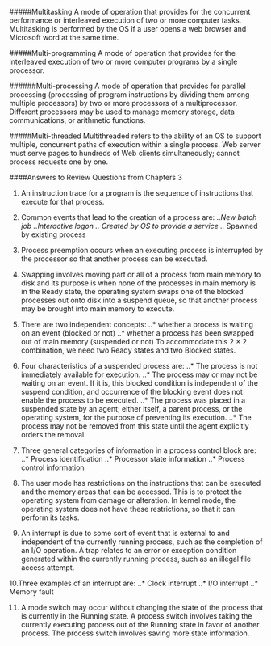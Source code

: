 #####Multitasking
A mode of operation that provides for the concurrent performance or interleaved execution of two or more computer tasks. 
Multitasking is performed by the OS if a user opens a web browser and Microsoft word at the same time.

#####Multi-programming
A mode of operation that provides for the interleaved execution of two or more computer programs by a single processor.

######Multi-processing
A mode of operation that provides for parallel processing (processing of program instructions by dividing them among multiple processors) 
by two or more processors of a multiprocessor. Different processors may be used to manage memory storage, data communications, or arithmetic functions.

#####Multi-threaded
Multithreaded refers to the ability of an OS to support multiple, concurrent paths of execution within a single process. Web server  
must serve pages to hundreds of Web clients simultaneously; cannot process requests one by one.

####Answers to Review Questions from Chapters 3

1. An instruction trace for a program is the sequence of instructions that execute for that process.

2. Common events that lead to the creation of a process are:
..*New batch job
..*Interactive logon
..* Created by OS to provide a service
..* Spawned by existing process

3. Process preemption occurs when an executing process is interrupted by the processor so that another process can be executed.

4. Swapping involves moving part or all of a process from main memory to disk and its purpose is when none of the processes in main 
   memory is in the Ready state, the operating system swaps one of the blocked processes out onto disk into a suspend queue, so that another
   process may be brought into main memory to execute.
   
5. There are two independent concepts: 
..* whether a process is waiting on an event (blocked or not)
..* whether a process has been swapped out of main memory (suspended or not)
  To accommodate this 2 × 2 combination, we need two Ready states and two Blocked states.
  
6. Four characteristics of a suspended process are:
..* The process is not immediately available for execution. 
..* The process may or may not be waiting on an event. If it is, this blocked condition is independent of the suspend condition, and occurrence of the blocking event does not enable the process to be executed.
..* The process was placed in a suspended state by an agent; either itself, a parent process, or the operating system, for the purpose of preventing its execution.
..* The process may not be removed from this state until the agent explicitly orders the removal.

7. Three general categories of information in a process control block are:  
..* Process identification
..* Processor state information
..* Process control information

8. The user mode has restrictions on the instructions that can be executed and the memory areas that can be accessed. This is to protect the operating system from damage or alteration. 
   In kernel mode, the operating system does not have these restrictions, so that it can perform its tasks.
  
9. An interrupt is due to some sort of event that is external to and independent of the currently running process, such as the completion of an I/O operation. 
   A trap relates to an error or exception condition generated within the currently running process, such as an illegal file access attempt.
   
10.Three examples of an interrupt are:
..* Clock interrupt
..* I/O interrupt
..* Memory fault

11. A mode switch may occur without changing the state of the process that is currently in the Running state. 
    A process switch involves taking the currently executing process out of the Running state in favor of another process. The process switch involves saving more state information.

